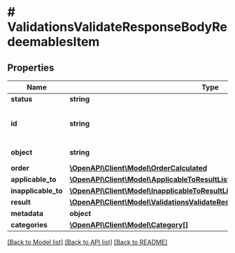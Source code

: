 # # ValidationsValidateResponseBodyRedeemablesItem

## Properties

Name | Type | Description | Notes
------------ | ------------- | ------------- | -------------
**status** | **string** |  | [optional]
**id** | **string** | Redeemable ID, i.e. the voucher code. | [optional]
**object** | **string** | Redeemable&#39;s object type. | [optional]
**order** | [**\OpenAPI\Client\Model\OrderCalculated**](OrderCalculated.md) |  | [optional]
**applicable_to** | [**\OpenAPI\Client\Model\ApplicableToResultList**](ApplicableToResultList.md) |  | [optional]
**inapplicable_to** | [**\OpenAPI\Client\Model\InapplicableToResultList**](InapplicableToResultList.md) |  | [optional]
**result** | [**\OpenAPI\Client\Model\ValidationsValidateResponseBodyRedeemablesItemResult**](ValidationsValidateResponseBodyRedeemablesItemResult.md) |  | [optional]
**metadata** | **object** |  | [optional]
**categories** | [**\OpenAPI\Client\Model\Category[]**](Category.md) |  | [optional]

[[Back to Model list]](../../README.md#models) [[Back to API list]](../../README.md#endpoints) [[Back to README]](../../README.md)
